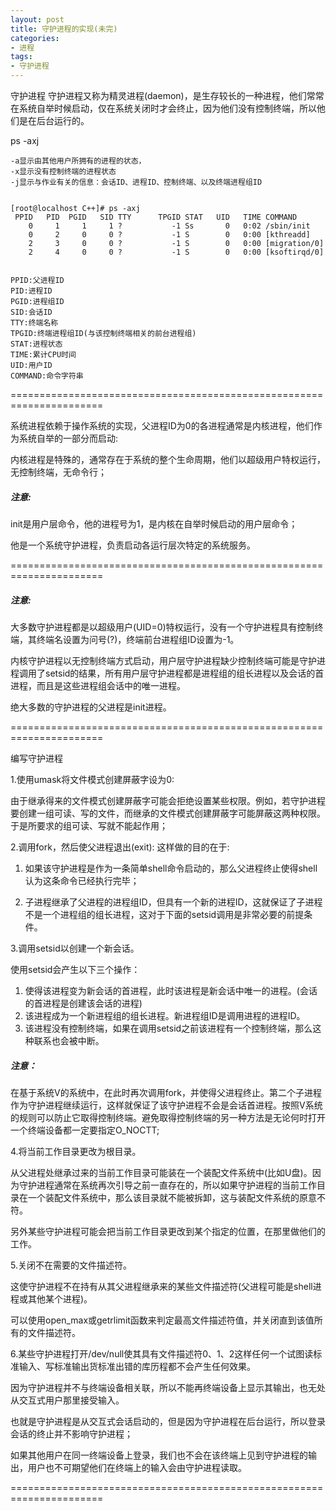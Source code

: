```yaml
---
layout: post
title: 守护进程的实现(未完)
categories:
- 进程
tags:
- 守护进程
---
```


守护进程
守护进程又称为精灵进程(daemon)，是生存较长的一种进程，他们常常在系统自举时候启动，仅在系统关闭时才会终止，因为他们没有控制终端，所以他们是在后台运行的。

ps -axj

	-a显示由其他用户所拥有的进程的状态，
	-x显示没有控制终端的进程状态
	-j显示与作业有关的信息：会话ID、进程ID、控制终端、以及终端进程组ID

    
    [root@localhost C++]# ps -axj
     PPID   PID  PGID   SID TTY      TPGID STAT   UID   TIME COMMAND             
        0     1     1     1 ?           -1 Ss       0   0:02 /sbin/init          
        0     2     0     0 ?           -1 S        0   0:00 [kthreadd]          
        2     3     0     0 ?           -1 S        0   0:00 [migration/0]       
        2     4     0     0 ?           -1 S        0   0:00 [ksoftirqd/0]

    
    PPID:父进程ID
    PID:进程ID
    PGID:进程组ID
    SID:会话ID
    TTY:终端名称
    TPGID:终端进程组ID(与该控制终端相关的前台进程组)
    STAT:进程状态
    TIME:累计CPU时间
    UID:用户ID
    COMMAND:命令字符串


======================================================================

系统进程依赖于操作系统的实现，父进程ID为0的各进程通常是内核进程，他们作为系统自举的一部分而启动:

内核进程是特殊的，通常存在于系统的整个生命周期，他们以超级用户特权运行，无控制终端，无命令行；

##### 注意:
init是用户层命令，他的进程号为1，是内核在自举时候启动的用户层命令；

他是一个系统守护进程，负责启动各运行层次特定的系统服务。

======================================================================

##### 注意:

大多数守护进程都是以超级用户(UID=0)特权运行，没有一个守护进程具有控制终端，其终端名设置为问号(?)，终端前台进程组ID设置为-1。

内核守护进程以无控制终端方式启动，用户层守护进程缺少控制终端可能是守护进程调用了setsid的结果，所有用户层守护进程都是进程组的组长进程以及会话的首进程，而且是这些进程组会话中的唯一进程。

绝大多数的守护进程的父进程是init进程。

======================================================================

编写守护进程

1.使用umask将文件模式创建屏蔽字设为0:

由于继承得来的文件模式创建屏蔽字可能会拒绝设置某些权限。例如，若守护进程要创建一组可读、写的文件，而继承的文件模式创建屏蔽字可能屏蔽这两种权限。于是所要求的组可读、写就不能起作用；

2.调用fork，然后使父进程退出(exit):
这样做的目的在于:

1. 如果该守护进程是作为一条简单shell命令启动的，那么父进程终止使得shell认为这条命令已经执行完毕；

2. 子进程继承了父进程的进程组ID，但具有一个新的进程ID，这就保证了子进程不是一个进程组的组长进程，这对于下面的setsid调用是非常必要的前提条件。

3.调用setsid以创建一个新会话。

使用setsid会产生以下三个操作：

1. 使得该进程变为新会话的首进程，此时该进程是新会话中唯一的进程。(会话的首进程是创建该会话的进程)
2. 该进程成为一个新进程组的组长进程。新进程组ID是调用进程的进程ID。
3. 该进程没有控制终端，如果在调用setsid之前该进程有一个控制终端，那么这种联系也会被中断。

##### 注意：
在基于系统V的系统中，在此时再次调用fork，并使得父进程终止。第二个子进程作为守护进程继续运行，这样就保证了该守护进程不会是会话首进程。按照V系统的规则可以防止它取得控制终端。避免取得控制终端的另一种方法是无论何时打开一个终端设备都一定要指定O_NOCTT;

4.将当前工作目录更改为根目录。

从父进程处继承过来的当前工作目录可能装在一个装配文件系统中(比如U盘)。因为守护进程通常在系统再次引导之前一直存在的，所以如果守护进程的当前工作目录在一个装配文件系统中，那么该目录就不能被拆卸，这与装配文件系统的原意不符。

另外某些守护进程可能会把当前工作目录更改到某个指定的位置，在那里做他们的工作。

5.关闭不在需要的文件描述符。

这使守护进程不在持有从其父进程继承来的某些文件描述符(父进程可能是shell进程或其他某个进程)。

可以使用open_max或getrlimit函数来判定最高文件描述符值，并关闭直到该值所有的文件描述符。

6.某些守护进程打开/dev/null使其具有文件描述符0、1、2这样任何一个试图读标准输入、写标准输出货标准出错的库历程都不会产生任何效果。

因为守护进程并不与终端设备相关联，所以不能再终端设备上显示其输出，也无处从交互式用户那里接受输入。

也就是守护进程是从交互式会话启动的，但是因为守护进程在后台运行，所以登录会话的终止并不影响守护进程；

如果其他用户在同一终端设备上登录，我们也不会在该终端上见到守护进程的输出，用户也不可期望他们在终端上的输入会由守护进程读取。

======================================================================
